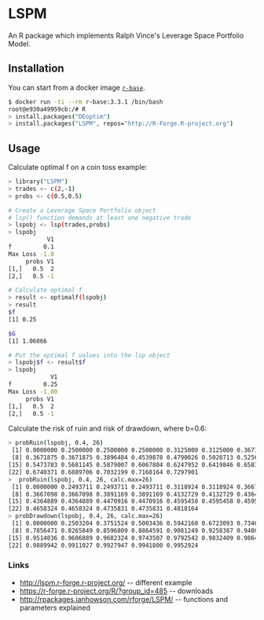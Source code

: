 # LSPM

An R package which implements Ralph Vince's Leverage Space Portfolio Model.

## Installation
You can start from a docker image [`r-base`](https://hub.docker.com/r/library/r-base/).
```bash
$ docker run -ti --rm r-base:3.3.1 /bin/bash
root@e930a49959cb:/# R
> install.packages("DEoptim")
> install.packages("LSPM", repos="http://R-Forge.R-project.org")
```

## Usage
Calculate optimal f on a coin toss example:
```bash
> library("LSPM")
> trades <- c(2,-1)
> probs <- c(0.5,0.5)

# Create a Leverage Space Portfolio object
# lsp() function demands at least one negative trade
> lspobj <- lsp(trades,probs)
> lspobj
           V1
f         0.1
Max Loss -1.0
     probs V1
[1,]   0.5  2
[2,]   0.5 -1

# Calculate optimal f
> result <- optimalf(lspobj)
> result
$f
[1] 0.25

$G
[1] 1.06066

# Put the optimal f values into the lsp object
> lspobj$f <- result$f  
> lspobj
            V1
f         0.25
Max Loss -1.00
     probs V1
[1,]   0.5  2
[2,]   0.5 -1
```

Calculate the risk of ruin and risk of drawdown, where b=0.6:
```bash
> probRuin(lspobj, 0.4, 26)
 [1] 0.0000000 0.2500000 0.2500000 0.2500000 0.3125000 0.3125000 0.3671875
 [8] 0.3671875 0.3671875 0.3896484 0.4539878 0.4790026 0.5028713 0.5256465
[15] 0.5473783 0.5681145 0.5879007 0.6067804 0.6247952 0.6419846 0.6583865
[22] 0.6740371 0.6889706 0.7032199 0.7168164 0.7297901
>  probRuin(lspobj, 0.4, 26, calc.max=26)
 [1] 0.0000000 0.2493711 0.2493711 0.2493711 0.3118924 0.3118924 0.3667098
 [8] 0.3667098 0.3667098 0.3891169 0.3891169 0.4132729 0.4132729 0.4364889
[15] 0.4364889 0.4364889 0.4470916 0.4470916 0.4595458 0.4595458 0.4595458
[22] 0.4658324 0.4658324 0.4735831 0.4735831 0.4818164
> probDrawdown(lspobj, 0.4, 26, calc.max=26)
 [1] 0.0000000 0.2503204 0.3751524 0.5003436 0.5942160 0.6723093 0.7346524
 [8] 0.7856471 0.8265849 0.8596809 0.8864591 0.9081249 0.9258387 0.9400631
[15] 0.9514036 0.9606889 0.9682324 0.9743507 0.9792542 0.9832409 0.9864369
[22] 0.9889942 0.9911027 0.9927947 0.9941800 0.9952924
```

### Links
* http://lspm.r-forge.r-project.org/ -- different example
* https://r-forge.r-project.org/R/?group_id=485 -- downloads
* http://rpackages.ianhowson.com/rforge/LSPM/ -- functions and parameters explained

